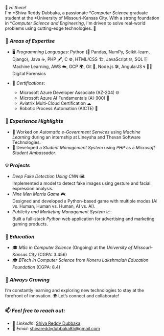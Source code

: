 👋 *Hi there!*  
I'm *Shiva Reddy Dubbaka, a passionate **Computer Science* graduate student at the *University of Missouri-Kansas City. With a strong foundation in **Computer Science and Engineering*, I'm driven to solve real-world problems using cutting-edge technologies. 🚀


### 🌟 *Areas of Expertise*
- 🖥 *Programming Languages*: Python (🐍 Pandas, NumPy, Scikit-learn, Django), Java ☕, PHP 🖋, C ⚙, HTML/CSS 🏗, JavaScript 🌐, SQL 🗄  Machine Learning, AWS ☁, GCP 🌍, Git 📂, Node.js 🛠, AngularJS 🌀  🕵️‍♂️ Digital Forensics

  
- 🏅 *Certifications*:  
  - Microsoft Azure Developer Associate (AZ-204) 🌐  
  - Microsoft Azure AI Fundamentals (AI-900) 🤖  
  - Aviatrix Multi-Cloud Certification ☁  
  - Robotic Process Automation (AICTE) 🤖  


### 🚀 *Experience Highlights*
- 🤝 Worked on *Automatic e-Government Services* using *Machine Learning* during an internship at Lineysha and Thevan Software Technologies.  
- 🌟 Developed a *Student Management System* using *PHP* as a *Microsoft Student Ambassador*.


### 💡 *Projects*
- *Deep Fake Detection Using CNN* 🖼:  
   Implemented a model to detect fake images using gesture and facial expression analysis.  
- *Nine Men Morris Game* 🎮:  
   Designed and developed a Python-based game with multiple modes (AI vs. Human, Human vs. Human, AI vs. AI).  
- *Publicity and Marketing Management System* 📈:  
   Built a full-stack *Python* web application for advertising and marketing gaming products.  


### 📘 *Education*
- 🎓 *MSc in Computer Science* (Ongoing) at the *University of Missouri-Kansas City* (CGPA: 3.456)  
- 🎓 *BTech in Computer Science* from *Koneru Lakshmaiah Education Foundation* (CGPA: 8.4)  


### 🌱 *Always Growing*
I’m constantly learning and exploring new technologies to stay at the forefront of innovation. 🌍 Let’s connect and collaborate!


### 📫 *Feel free to reach out:* 
- 💼 *LinkedIn*: [Shiva Reddy Dubbaka](https://www.linkedin.com/in/dubbakashivareddy3004/)  
- 📧 *Email*: [shivareddydubbaka85@gmail.com](mailto:shivareddydubbaka85@gmail.com)

